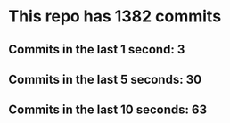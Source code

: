 # This repo has 1382 commits

## Commits in the last 1 second: 3
## Commits in the last 5 seconds: 30
## Commits in the last 10 seconds: 63

